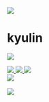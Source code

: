 <img src="https://capsule-render.vercel.app/api?type=waving&color=random&height=200&section=header&text=Hello,%20World!&fontSize=90" />

# kyulin
<a href="https://www.notion.so/0f9b079b73864de8a35df2cc33ad9515?pvs=4"><img src="https://img.shields.io/badge/Notion-000000?style=flat&logo=Notion&logoColor=white" />
<div align="left">
	<img src="https://img.shields.io/badge/Java-007396?style=flat&logo=Java&logoColor=white" />
	<img src="https://img.shields.io/badge/MariaDB-003545?style=flat&logo=MariaDB&logoColor=white" />
  	<img src="https://img.shields.io/badge/Oracle-F80000?style=flat&logo=Oracle&logoColor=white" />
</div>
<img src="https://github-readme-stats.vercel.app/api/top-langs/?username=kyulin-Kim&layout=compact"><br><br>
<img src="https://github-readme-stats.vercel.app/api?username=kyulin-Kim&show_icons=true">
<!--
**kyulin-Kim/kyulin-Kim** is a ✨ _special_ ✨ repository because its `README.md` (this file) appears on your GitHub profile.

Here are some ideas to get you started:

- 🔭 I’m currently working on ...
- 🌱 I’m currently learning ...
- 👯 I’m looking to collaborate on ...
- 🤔 I’m looking for help with ...
- 💬 Ask me about ...
- 📫 How to reach me: ...
- 😄 Pronouns: ...
- ⚡ Fun fact: ...
-->
